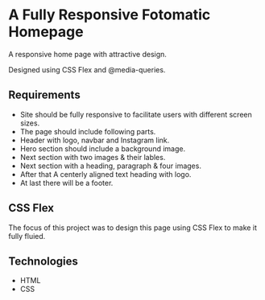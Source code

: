 # A Fully Responsive Fotomatic Homepage

A responsive home page with attractive design. 

Designed using CSS Flex and @media-queries.




## Requirements

- Site should be fully responsive to facilitate users with different screen sizes.
- The page should include following parts.
- Header with logo, navbar and Instagram link.
- Hero section should include a background image.
- Next section with two images & their lables.
- Next section with a heading, paragraph & four images.
- After that A centerly aligned text heading with logo.
- At last there will be a footer.




## CSS Flex

The focus of this project was to design this page using CSS Flex to make it fully fluied.




## Technologies
* HTML
* CSS
